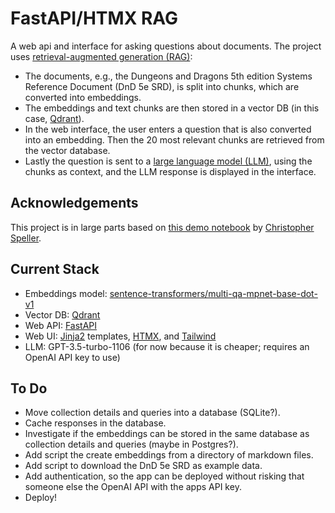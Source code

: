 # FastAPI/HTMX RAG

A web api and interface for asking questions about documents. The project uses 
[retrieval-augmented generation (RAG)](https://en.wikipedia.org/wiki/Retrieval-augmented_generation):
- The documents, e.g., the Dungeons and Dragons 5th edition Systems Reference
  Document (DnD 5e SRD), is split into chunks, which are converted into
  embeddings.
- The embeddings and text chunks are then stored in a vector DB (in this case,
  [Qdrant](https://qdrant.tech/)).
- In the web interface, the user enters a question that is also converted into
  an embedding. Then the 20 most relevant chunks are retrieved from the vector
  database.
- Lastly the question is sent to a [large language model
  (LLM)](https://en.wikipedia.org/wiki/Large_language_model), using the chunks
  as context, and the LLM response is displayed in the interface.

## Acknowledgements

This project is in large parts based on [this demo notebook](https://github.com/crspeller/dnd-answers) by [Christopher Speller](https://github.com/crspeller).

## Current Stack
- Embeddings model:
  [sentence-transformers/multi-qa-mpnet-base-dot-v1](https://huggingface.co/sentence-transformers/multi-qa-mpnet-base-dot-v10)
- Vector DB: [Qdrant](https://qdrant.tech/)
- Web API: [FastAPI](https://fastapi.tiangolo.com/)
- Web UI: [Jinja2](https://palletsprojects.com/p/jinja/) templates, [HTMX](https://htmx.org/), and [Tailwind](https://tailwindcss.com/)
- LLM: GPT-3.5-turbo-1106 (for now because it is cheaper; requires an OpenAI API key to
  use)

## To Do 
- Move collection details and queries into a database (SQLite?).
- Cache responses in the database.
- Investigate if the embeddings can be stored in the same database as collection
  details and queries (maybe in Postgres?).
- Add script the create embeddings from a directory of markdown files.
- Add script to download the DnD 5e SRD as example data.
- Add authentication, so the app can be deployed without risking that someone
  else the OpenAI API with the apps API key.
- Deploy!
